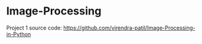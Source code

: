 # Image-Processing

Project 1 source code: https://github.com/virendra-patil/Image-Processing-in-Python
